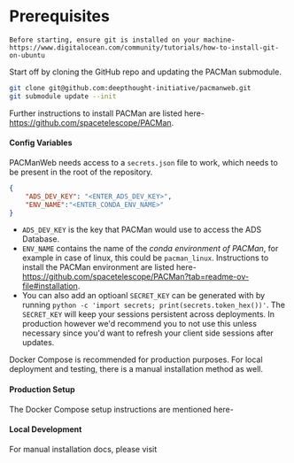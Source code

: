 # Prerequisites

```{note}
Before starting, ensure git is installed on your machine-
https://www.digitalocean.com/community/tutorials/how-to-install-git-on-ubuntu 
```

Start off by cloning the GitHub repo and updating the PACMan submodule.
```bash
git clone git@github.com:deepthought-initiative/pacmanweb.git
git submodule update --init
```
Further instructions to install PACMan are listed here- https://github.com/spacetelescope/PACMan. 

#### Config Variables
PACManWeb needs access to a `secrets.json` file to work, which needs to be present in the root of the repository. 

```json
{
    "ADS_DEV_KEY": "<ENTER_ADS_DEV_KEY>",
    "ENV_NAME":"<ENTER_CONDA_ENV_NAME>"
}
``` 
- `ADS_DEV_KEY` is the key that PACMan would use to access the ADS Database. 
- `ENV_NAME` contains the name of the *conda environment of PACMan*, for example in case of linux, this could be `pacman_linux`. Instructions to install the PACMan environment are listed here- https://github.com/spacetelescope/PACMan?tab=readme-ov-file#installation.
- You can also add an optioanl `SECRET_KEY` can be generated with by running `python -c 'import secrets; print(secrets.token_hex())'`. The `SECRET_KEY` will keep your sessions persistent across deployments. In production however we'd recommend you to not use this unless necessary since you'd want to refresh your client side sessions after updates.

Docker Compose is recommended for production purposes. For local deployment and testing, there is a manual installation method as well.

#### Production Setup
The Docker Compose setup instructions are mentioned here-
[](./production.md)

#### Local Development
For manual installation docs, please visit [](./local.md)
